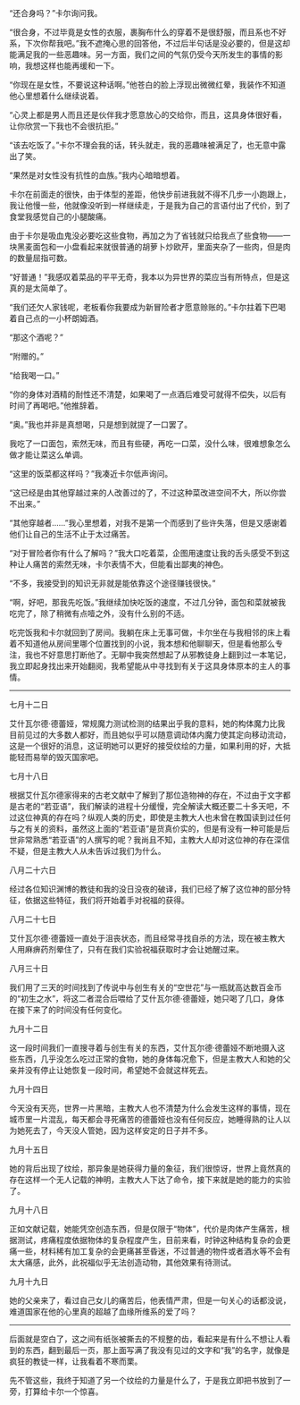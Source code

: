 “还合身吗？”卡尔询问我。

“很合身，不过毕竟是女性的衣服，裹胸布什么的穿着不是很舒服，而且系也不好系，下次你帮我吧。”我不遮掩心思的回答他，不过后半句话是没必要的，但是这却能满足我的一些恶趣味。另一方面，我们之间的气氛仍受今天所发生的事情的影响，我想这样也能再缓和一下。

“你现在是女性，不要说这种话啊。”他苍白的脸上浮现出微微红晕，我装作不知道他心里想着什么继续说着。

“心灵上都是男人而且还是伙伴我才愿意放心的交给你，而且，这具身体很好看，让你欣赏一下我也不会很抗拒。”

“该去吃饭了。”卡尔不理会我的话，转头就走，我的恶趣味被满足了，也无意中露出了笑。

“果然是对女性没有抗性的血族。”我内心暗暗想着。

卡尔在前面走的很快，由于体型的差距，他快步前进我就不得不几步一小跑跟上，我让他慢一些，他就像没听到一样继续走，于是我为自己的言语付出了代价，到了食堂我感觉自己的小腿酸痛。

由于卡尔是吸血鬼没必要吃这些食物，再加之为了省钱就只给我点了些食物——一块黑麦面包和一小盘看起来就很普通的胡萝卜炒欧芹，里面夹杂了一些肉，但是肉的数量屈指可数。

“好普通！”我感叹着菜品的平平无奇，我本以为异世界的菜应当有所特点，但是这真的是太简单了。

“我们还欠人家钱呢，老板看你我要成为新冒险者才愿意赊账的。”卡尔拄着下巴喝着自己点的一小杯朗姆酒。

“那这个酒呢？”

“附赠的。”

“给我喝一口。”

“你的身体对酒精的耐性还不清楚，如果喝了一点酒后难受可就得不偿失，以后有时间了再喝吧。”他推辞着。

“奥。”我也并非是真想喝，只是想到就提了一口罢了。

我吃了一口面包，索然无味，而且有些硬，再吃一口菜，没什么味，很难想象怎么做才能让菜这么单调。

“这里的饭菜都这样吗？”我凑近卡尔低声询问。

“这已经是由其他穿越过来的人改善过的了，不过这种菜改进空间不大，所以你尝不出来。”

“其他穿越者……”我心里想着，对我不是第一个而感到了些许失落，但是又感谢着他们让自己的生活不止于太过痛苦。

“对于冒险者你有什么了解吗？”我大口吃着菜，企图用速度让我的舌头感受不到这种让人痛苦的索然无味，卡尔表情不大，但能看出鄙夷的神色。

“不多，我接受到的知识无非就是能依靠这个途径赚钱很快。”

“啊，好吧，那我先吃饭。”我继续加快吃饭的速度，不过几分钟，面包和菜就被我吃完了，除了稍微有点噎之外，没有什么别的不适。

吃完饭我和卡尔就回到了房间。我躺在床上无事可做，卡尔坐在与我相邻的床上看着不知道他从房间里哪个位置找到的小说，我本想和他聊聊天，但是看他那么专注，我也不好意思打断他了。无聊中我突然想起了从邪教徒身上翻到过一本笔记，我立即起身找出来开始翻阅，我希望能从中寻找到有关于这具身体原本的主人的事情。


---


七月十二日

艾什瓦尔德·德蕾娅，常规魔力测试检测的结果出乎我的意料，她的构体魔力比我目前见过的大多数人都好，而且她似乎可以随意调动体内魔力使其定向移动流动，这是一个很好的消息，这证明她可以更好的接受纹绘的力量，如果利用的好，大抵能轻而易举的毁灭国家吧。

七月十八日

根据艾什瓦尔德家得来的古老文献中了解到了那位造物神的存在，不过由于文字都是古老的“若亚语”，我们解读的进程十分缓慢，完全解读大概还要二十多天吧，不过这位神真的存在吗？纵观人类的历史，即使是主教大人也未曾在教国读到过任何与之有关的资料，虽然这上面的“若亚语”是货真价实的，但是有没有一种可能是后世非常熟悉“若亚语”的人撰写的呢？我尚且不知，主教大人却对这位神的存在深信不疑，但是主教大人从未告诉过我们为什么。

八月二十六日

经过各位知识渊博的教徒和我的没日没夜的破译，我们已经了解了这位神的部分特征，依据这些特征，我们将开始着手对祝福的获得。

八月二十七日

艾什瓦尔德·德蕾娅一直处于沮丧状态，而且经常寻找自杀的方法，现在被主教大人用麻痹药剂晕住了，只有在我们实验祝福获取时才会让她醒过来。

八月三十日

我们用了三天的时间找到了传说中与创生有关的“空世花”与一瓶就高达数百金币的“初生之水”，将这二者混合后喂给了艾什瓦尔德·德蕾娅，她只喝了几口，身体在接下来了的时间没有任何变化。

九月十二日

这一段时间我们一直搜寻着与创生有关的东西，艾什瓦尔德·德蕾娅不断地摄入这些东西，几乎没怎么吃过正常的食物，她的身体每况愈下，但是主教大人和她的父亲并没有停止让她恢复一段时间，希望她不会就这样死去。

九月十四日

今天没有天亮，世界一片黑暗，主教大人也不清楚为什么会发生这样的事情，现在城市里一片混乱，每天都会寻死痛苦的德蕾娅也没有任何反应，她睡得熟的让人以为她死去了，今天没人管她，因为这样安定的日子并不多。

九月十五日

她的背后出现了纹绘，那异象是她获得力量的象征，我们很惊讶，世界上竟然真的存在这样一个无人记载的神明，主教大人下达了命令，接下来就是她的能力的实验了。

九月十八日

正如文献记载，她能凭空创造东西，但是仅限于“物体”，代价是肉体产生痛苦，根据测试，疼痛程度依据物体的复杂程度产生，目前来看，时钟这种结构复杂的会更痛一些，材料稀有加工复杂的会更痛甚至昏迷，不过普通的物件或者酒水等不会有太大痛感，此外，此祝福似乎无法创造动物，其他效果有待测试。

九月十九日

她的父亲来了，看过自己女儿的痛苦后，他表情严肃，但是一句关心的话都没说，难道国家在他的心里真的超越了血缘所维系的爱了吗？


---


后面就是空白了，这之间有纸张被撕去的不规整的齿，看起来是有什么不想让人看到的东西，翻到最后一页，那上面写满了我没有见过的文字和“我”的名字，就像是疯狂的教徒一样，让我看着不寒而栗。

先不管这些，我终于知道了另一个纹绘的力量是什么了，于是我立即把书放到了一旁，打算给卡尔一个惊喜。



